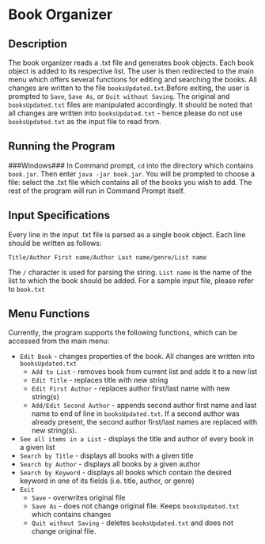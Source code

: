 Book Organizer
============
Description
------------
The book organizer reads a .txt file and generates book objects. Each book object is added to its respective list. The user is then redirected to the main menu which offers several functions for editing and searching the books. All changes are written to the file ``booksUpdated.txt``.Before exiting, the user is prompted to ``Save``, ``Save As``, or ``Quit without Saving``. The original and ``booksUpdated.txt`` files are manipulated accordingly. It should be noted that all changes are written into ``booksUpdated.txt`` - hence please do not use ``booksUpdated.txt`` as the input file to read from. 

Running the Program
-------------------
###Windows###
In Command prompt, ``cd`` into the directory which contains ``book.jar``. Then enter ``java -jar book.jar``. You will be prompted to choose a file: select the .txt file which contains all of the books you wish to add. The rest of the program will run in Command Prompt itself. 

Input Specifications
--------------------
Every line in the input .txt file is parsed as a single book object. Each line should be written as follows:


``Title/Author First name/Author Last name/genre/List name``

The ``/`` character is used for parsing the string. ``List name`` is the name of the list to which the book should be added. For a sample input file, please refer to ``book.txt``

Menu Functions
--------------
Currently, the program supports the following functions, which can be accessed from the main menu:


* ``Edit Book`` - changes properties of the book. All changes are written into ``booksUpdated.txt``
  * ``Add to List`` - removes book from current list and adds it to a new list
  * ``Edit Title`` - replaces title with new string
  * ``Edit First Author`` - replaces author first/last name with new string(s)
  * ``Add/Edit Second Author`` - appends second author first name and last name to end of line in ``booksUpdated.txt``. If a second author was already present, the second author first/last names are replaced with new string(s). 
* ``See all items in a List`` - displays the title and author of every book in a given list
* ``Search by Title`` - displays all books with a given title
* ``Search by Author`` - displays all books by a given author
* ``Search by Keyword`` - displays all books which contain the desired keyword in one of its fields (i.e. title, author, or genre)
* ``Exit``
  * ``Save`` - overwrites original file
  * ``Save As`` - does not change original file. Keeps ``booksUpdated.txt`` which contains changes
  * ``Quit without Saving`` - deletes ``booksUpdated.txt`` and does not change original file.

